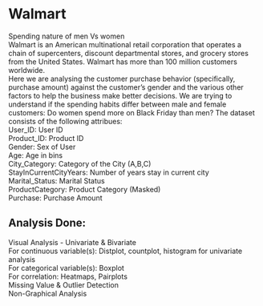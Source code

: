 # Walmart
Spending nature of men Vs women<br>
Walmart is an American multinational retail corporation that operates a chain of supercenters, discount departmental stores, and grocery stores from the United States. Walmart has more than 100 million customers worldwide.<br>
Here we are analysing the customer purchase behavior (specifically, purchase amount) against the customer’s gender and the various other factors to help the business make better decisions. We are trying to understand if the spending habits differ between male and female customers: Do women spend more on Black Friday than men?
The dataset consists of the following attribues:<br>
User_ID:	User ID<br>
Product_ID:	Product ID<br>
Gender:	Sex of User<br>
Age:	Age in bins<br>
City_Category:	Category of the City (A,B,C)<br>
StayInCurrentCityYears:	Number of years stay in current city<br>
Marital_Status:	Marital Status<br>
ProductCategory:	Product Category (Masked)<br>
Purchase:	Purchase Amount<br>
## Analysis Done:<br>
Visual Analysis - Univariate & Bivariate<br>
  For continuous variable(s): Distplot, countplot, histogram for univariate analysis<br>
  For categorical variable(s): Boxplot<br>
  For correlation: Heatmaps, Pairplots<br>
Missing Value & Outlier Detection <br>
Non-Graphical Analysis<br>



